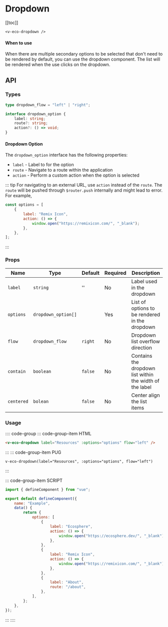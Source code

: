 # Dropdown

[[toc]]

```html:no-line-numbers
<v-eco-dropdown />
```

#### When to use

When there are multiple secondary options to be selected that don't need to be rendered by default, you can use the dropdown component. The list will be rendered when the use clicks on the dropdown.

## API

### Types

```ts
type dropdown_flow = "left" | "right";

interface dropdown_option {
	label: string;
	route?: string;
	action?: () => void;
}
```

#### Dropdown Option

The `dropdown_option` interface has the following properties:

-   `label` - Label to for the option
-   `route` - Navigate to a route within the application
-   `action` - Perform a custom action when the option is selected

::: tip
For navigating to an external URL, use `action` instead of the `route`. The `route` will be pushed through `$router.push` internally and might lead to error. For example,

```js
const options = [
	{
		label: "Remix Icon",
		action: () => {
			window.open("https://remixicon.com/", "_blank");
		},
	},
];
```

:::

### Props

| Name       | Type                | Default | Required | Description                                              |
| ---------- | ------------------- | ------- | -------- | -------------------------------------------------------- |
| `label`    | `string`            | ''      | No       | Label used in the dropdown                               |
| `options`  | `dropdown_option[]` |         | Yes      | List of options to be rendered in the dropdown           |
| `flow`     | `dropdown_flow`     | `right` | No       | Dropdown list overflow direction                         |
| `contain`  | `boolean`           | `false` | No       | Contains the dropdown list within the width of the label |
| `centered` | `bolean`            | `false` | No       | Center align the list items                              |

### Usage

:::: code-group
::: code-group-item HTML

```html
<v-eco-dropdown label="Resources" :options="options" flow="left" />
```

:::
::: code-group-item PUG

```pug
v-eco-dropdown(label="Resources", :options="options", flow="left")
```

:::

::: code-group-item SCRIPT

```js
import { defineComponent } from "vue";

export default defineComponent({
	name: "Example",
	data() {
		return {
			options: [
				{
					label: "Ecosphere",
					action: () => {
						window.open("https://ecosphere.dev/", "_blank");
					},
				},
				{
					label: "Remix Icon",
					action: () => {
						window.open("https://remixicon.com/", "_blank");
					},
				},
				{
					label: "About",
					route: "/about",
				},
			],
		};
	},
});
```

:::
::::
